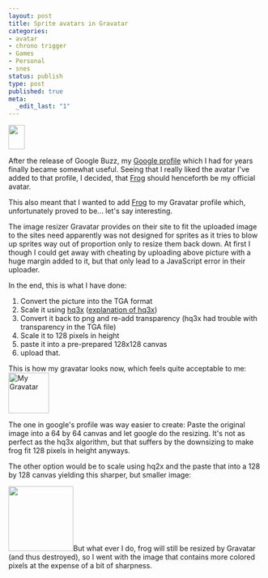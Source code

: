 ```yaml
---
layout: post
title: Sprite avatars in Gravatar
categories:
- avatar
- chrono trigger
- Games
- Personal
- snes
status: publish
type: post
published: true
meta:
  _edit_last: "1"
---
```

<img class="size-full wp-image-656 alignright" title="Frog" src="http://www.gnegg.ch/wp-content/uploads/2010/02/Frog-Front-1.gif" alt="" width="32" height="48" />

After the release of Google Buzz, my <a href="http://www.google.com/profiles/phofstetter">Google profile</a> which I had for years finally became somewhat useful. Seeing that I really liked the avatar I've added to that profile, I decided, that <a href="http://en.wikipedia.org/wiki/List_of_characters_in_Chrono_Trigger#Frog">Frog</a> should henceforth be my official avatar.

This also meant that I wanted to add <a href="http://en.wikipedia.org/wiki/List_of_characters_in_Chrono_Trigger#Frog">Frog</a> to my Gravatar profile which, unfortunately proved to be... let's say interesting.

The image resizer Gravatar provides on their site to fit the uploaded image to the sites need apparently was not designed for sprites as it tries to blow up sprites way out of proportion only to resize them back down. At first I though I could get away with cheating by uploading above picture with a huge margin added to it, but that only lead to a JavaScript error in their uploader.

In the end, this is what I have done:
<ol>
	<li>Convert the picture into the TGA format</li>
	<li>Scale it using <a href="http://web.archive.org/web/20080208215126/http://www.hiend3d.com/hq3x.html">hq3x</a> (<a href="http://en.wikipedia.org/wiki/Pixel_art_scaling_algorithms">explanation of hq3x</a>)</li>
	<li>Convert it back to png and re-add transparency (hq3x had trouble with transparency in the TGA file)</li>
	<li>Scale it to 128 pixels in height</li>
	<li>paste it into a pre-prepared 128x128 canvas</li>
	<li>upload that.</li>
</ol>
This is how my gravatar looks now, which feels quite acceptable to me:

<img class="aligncenter" title="Gravatar" src="http://www.gravatar.com/avatar/117112d883960c8ed0e13823f88e45f1" alt="My Gravatar" width="80" height="80" />

The one in google's profile was way easier to create: Paste the original image into a 64 by 64 canvas and let google do the resizing. It's not as perfect as the hq3x algorithm, but that suffers by the downsizing to make frog fit 128 pixels in height anyways.

The other option would be to scale using hq2x and the paste that into a 128 by 128 canvas yielding this sharper, but smaller image:

<a href="http://www.gnegg.ch/wp-content/uploads/2010/02/gravatar-sharp.png"><img class="aligncenter size-full wp-image-657" title="Sharper Frog" src="http://www.gnegg.ch/wp-content/uploads/2010/02/gravatar-sharp.png" alt="" width="128" height="128" /></a>But what ever I do, frog will still be resized by Gravatar (and thus destroyed), so I went with the image that contains more colored pixels at the expense of a bit of sharpness.
